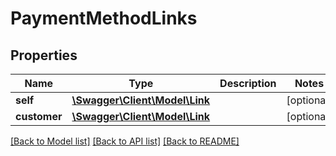 # PaymentMethodLinks

## Properties
Name | Type | Description | Notes
------------ | ------------- | ------------- | -------------
**self** | [**\Swagger\Client\Model\Link**](Link.md) |  | [optional] 
**customer** | [**\Swagger\Client\Model\Link**](Link.md) |  | [optional] 

[[Back to Model list]](../README.md#documentation-for-models) [[Back to API list]](../README.md#documentation-for-api-endpoints) [[Back to README]](../README.md)


